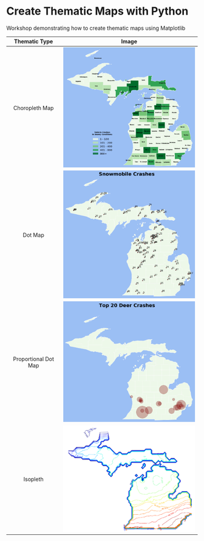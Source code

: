 # Create Thematic Maps with Python

Workshop demonstrating how to create thematic maps using Matplotlib

Thematic Type|Image
:---:|---
Choropleth Map|![Choropleth](img/small/mi_choropleth.png)
Dot Map|![Dot](img/small/snowmobile_crashes.png)
Proportional Dot Map|![Proportional](img/small/top_20_crashes.png)
Isopleth|![Isopleth](img/small/isopleth.png)
